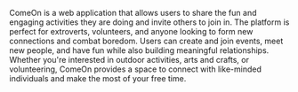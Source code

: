 ComeOn is a web application that allows users to share the fun and engaging activities they are doing and invite others to join in. The platform is perfect for extroverts, volunteers, and anyone looking to form new connections and combat boredom. Users can create and join events, meet new people, and have fun while also building meaningful relationships. Whether you're interested in outdoor activities, arts and crafts, or volunteering, ComeOn provides a space to connect with like-minded individuals and make the most of your free time.